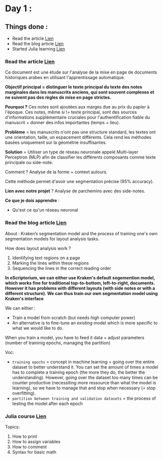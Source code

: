 # Day 1 :

## Things done :

- Read the article [Lien](../../ressources/LayoutAnalysis2012.pdf)
- Read the blog article [Lien](https://digitalorientalist.com/2023/11/03/11400/)
- Started Julia learning [Lien](https://github.com/JuliaAcademy/Introduction-to-Julia)

### Read the article [Lien](../../ressources/LayoutAnalysis2012.pdf)

Ce document est une étude sur l'analyse de la mise en page de documents historiques arabes en utilisant l'apprentissage automatique. 

**Objectif principal = distinguer le texte principal du texte des notes marginales dans les manuscrits anciens, qui sont souvent complexes et ne suivent pas des règles de mise en page strictes.** 

**Pourquoi ?** Ces notes sont ajoutées aux marges due au prix du papier à l'époque. Ces notes, même si != texte principal, sont des sources d'informations supplémentaire cruciales pour l'authentification fiable du manuscrit + donner des infos importantes (temps + lieu). 

**Problème** = les manuscrits n'ont pas une structure standard, les textes ont une orientation, taille, un espacement différents. Cela rend les méthodes basées uniquement sur la géométrie insuffisantes. 

**Solution** = Utiliser un type de réseau neuronale appelé Multi-layer Perceptron (MLP) afin de classifier les différents composants comme texte principale ou side-note. 

Comment ? Analyse de la forme + context autours. 

Cette méthode permet d'avoir une segmentation précise (95% accuracy). 


**Lien avec notre projet** ? Analyse de parchemins avec des side-notes. 

**Ce que je dois apprendre** : 
- Qu'est ce qu'un réseau neuronal


### Read the blog article [Lien](https://digitalorientalist.com/2023/11/03/11400/)

About : Kraken’s segmentation model and the process of training one's own segmentation models for layout analysis tasks.

How does layout analysis work ?
1. Identifying text regions on a page
2. Marking the lines within these regions
3. Sequencing the lines in the correct reading order

**In eScriptorium, we can either use Kraken's default segemention model, which works fine for traditional top-to-bottom, left-to-right, documents. However it has problems with different layouts (with side notes or with a different structure). We can thus train our own segmentation model using Kraken's interface** 

We can either : 
- Train a model from scratch (but needs high computer power)
- An alternative is to fine-tune an existing model which is more specific to what we would like to do.

When you train a model, you have to feed it data + adjust parameters (number of traininig epochs, managing the partition)

Voc: 
- `training epochs` = concept in machine learning = going over the entire dataset to better understand it. You can set the amount of times a model has to complete a training epoch (the more they do, the better the understanding). However, going over the dataset too many times can be counter productive (necessiting more ressource than what the model is learning), so we have to manage that and stop when necessary (= stop overfitting). 
- `partition between training and validation datasets` = the process of testing the model after each epoch

### Julia course [Lien](https://github.com/JuliaAcademy/Introduction-to-Julia)

Topics:
1. How to print
2. How to assign variables
3. How to comment
4. Syntax for basic math







